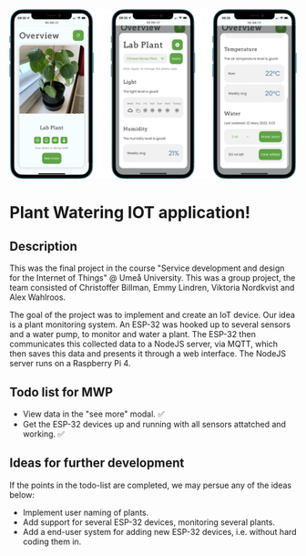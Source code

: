 ![Banner img](./public/readme_img.png)
# Plant Watering IOT application!
## Description

This was the final project in the course "Service development and design for the Internet of Things" @ Umeå University. This was a group project, the team consisted of Christoffer Billman, Emmy Lindren, Viktoria Nordkvist and Alex Wahlroos.

The goal of the project was to implement and create an IoT device. Our idea is a plant monitoring system. An ESP-32 was hooked up to several sensors and a water pump, to monitor and water a plant. The ESP-32 then communicates this collected data to a NodeJS server, via MQTT, which then saves this data and presents it through a web interface. The NodeJS server runs on a Raspberry Pi 4.

## Todo list for MWP

-   View data in the "see more" modal. ✅
-   Get the ESP-32 devices up and running with all sensors attatched and working. ✅

## Ideas for further development

If the points in the todo-list are completed, we may persue any of the ideas below:

-   Implement user naming of plants.
-   Add support for several ESP-32 devices, monitoring several plants.
-   Add a end-user system for adding new ESP-32 devices, i.e. without hard coding them in.
